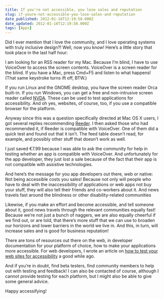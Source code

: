 ```yaml
---
title: If you're not accessible, you lose sales and reputation
slug: if-youre-not-accessible-you-lose-sales-and-reputation
date_published: 2012-01-16T12:19:58.000Z
date_updated: 2012-01-16T12:19:58.000Z
tags: [Apps]
---
```


Did I ever mention that I love the community, and I love operating systems with truly inclusive design?! Well, now you know! Here&#8217;s a little story that took place in the last half hour:

I am looking for an RSS reader for my Mac. Because I&#8217;m blind, I have to use VoiceOver to access the screen contents. VoiceOver is a screen reader for the blind. If you have a Mac, press Cmd+F5 and listen to what happens! (That same keystroke turns ift off, BTW.)

If you run Linux and the GNOME desktop, you have the screen reader Orca built-in. If you run Windows, you can get a free and non-intrusive screen reader called [NVDA](http://www.nvda-project.org). These can be used to test applications for accessibility. And oh yes, websites, of course, too, if you use a compatible browser for the platform.

Anyway since this was a question specifically directed at Mac OS X users, I got several replies recommending [Reeder](http://reederapp.com). I then asked those who had recommended it, if Reeder is compatible with VoiceOver. One of them did a quick test and found out that it isn&#8217;t. The feed table doesn&#8217;t read, for example, and possibly other stuff that doesn&#8217;t work as well.

I just saved €7.99 because I was able to ask the community for help in testing whether an app is compatible with VoiceOver. And unfortunately for the app developer, they just lost a sale because of the fact that their app is not compatible with assistive technologies.

And here&#8217;s the message for you app developers out there, web or native: Not being accessible costs you sales! Because not only will people who have to deal with the inaccessibility of applications or web apps not buy your stuff, they will also tell their friends and co-workers about it. And news travels fast around the blindness or other disability-related communities 

Likewise, if you make an effort and become accessible, and tell someone about it, good news travels through the relevant communities equally fast! Because we&#8217;re not just a bunch of naggers, we are also equally cheerful if we find out, or are told, that there&#8217;s more stuff that we can use to broaden our horizons and lower barriers in the world we live in. And this, in turn, will increase sales and is good for business reputation!

There are tons of resources out there on the web, in developer documentation for your platform of choice, how to make your applications more accessible. For web developers, I wrote an article on [how to test your web sites for accessibility](http://www.marcozehe.de/articles/how-to-use-nvda-and-firefox-to-test-your-web-pages-for-accessibility/) a good while ago.

And if you&#8217;re in doubt, find beta testers, find community members to help out with testing and feedback! I can also be contacted of course, although I cannot provide testing for each platform, but I might also be able to give some general advice.

Happy accessifying!
